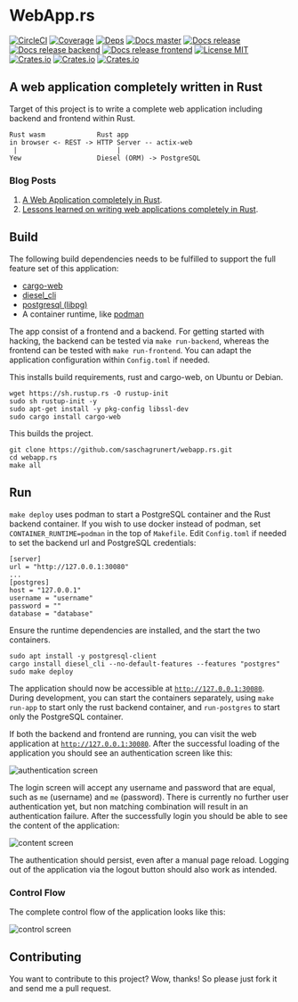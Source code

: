 # WebApp.rs

[![CircleCI](https://circleci.com/gh/saschagrunert/webapp.rs.svg?style=shield)](https://circleci.com/gh/saschagrunert/webapp.rs)
[![Coverage](https://codecov.io/gh/saschagrunert/webapp.rs/branch/master/graph/badge.svg)](https://codecov.io/gh/saschagrunert/webapp.rs)
[![Deps](https://deps.rs/repo/github/saschagrunert/webapp.rs/status.svg)](https://deps.rs/repo/github/saschagrunert/webapp.rs)
[![Docs master](https://img.shields.io/badge/doc-master-orange.svg)](https://saschagrunert.github.io/webapp.rs/doc/webapp/index.html)
[![Docs release](https://docs.rs/webapp/badge.svg)](https://docs.rs/webapp)
[![Docs release backend](https://docs.rs/webapp-backend/badge.svg)](https://docs.rs/webapp-backend)
[![Docs release frontend](https://docs.rs/webapp-frontend/badge.svg)](https://docs.rs/webapp-frontend)
[![License MIT](https://img.shields.io/badge/license-MIT-blue.svg)](https://github.com/saschagrunert/webapp.rs/blob/master/LICENSE)
[![Crates.io](https://img.shields.io/crates/v/webapp.svg)](https://crates.io/crates/webapp)
[![Crates.io](https://img.shields.io/crates/v/webapp-backend.svg)](https://crates.io/crates/webapp-backend)
[![Crates.io](https://img.shields.io/crates/v/webapp-frontend.svg)](https://crates.io/crates/webapp-frontend)

## A web application completely written in Rust

Target of this project is to write a complete web application including backend
and frontend within Rust.

``` console
Rust wasm             Rust app
in browser <- REST -> HTTP Server -- actix-web
 |                         |
Yew                   Diesel (ORM) -> PostgreSQL
```
### Blog Posts

1. [A Web Application completely in Rust](https://medium.com/@saschagrunert/a-web-application-completely-in-rust-6f6bdb6c4471).
2. [Lessons learned on writing web applications completely in Rust](https://medium.com/@saschagrunert/lessons-learned-on-writing-web-applications-completely-in-rust-2080d0990287).

## Build

The following build dependencies needs to be fulfilled to support the full
feature set of this application:

- [cargo-web](https://github.com/koute/cargo-web)
- [diesel_cli](https://github.com/diesel-rs/diesel)
- [postgresql (libpg)](https://www.postgresql.org/)
- A container runtime, like [podman](https://podman.io)

The app consist of a frontend and a backend. For getting started with hacking,
the backend can be tested via `make run-backend`, whereas the frontend can be
tested with `make run-frontend`. You can adapt the application configuration
within `Config.toml` if needed.

This installs build requirements, rust and cargo-web, on Ubuntu or Debian.
``` console
wget https://sh.rustup.rs -O rustup-init
sudo sh rustup-init -y
sudo apt-get install -y pkg-config libssl-dev
sudo cargo install cargo-web
```
This builds the project.
``` console
git clone https://github.com/saschagrunert/webapp.rs.git
cd webapp.rs
make all
```
## Run

`make deploy` uses podman to start a PostgreSQL container and the Rust backend container.
If you wish to use docker instead of podman, set `CONTAINER_RUNTIME=podman` in the top of `Makefile`.
Edit `Config.toml` if needed to set the backend url and PostgreSQL credentials:
``` console
[server]
url = "http://127.0.0.1:30080"
...
[postgres]
host = "127.0.0.1"
username = "username"
password = ""
database = "database"
```
Ensure the runtime dependencies are installed, and the start the two containers.
``` console
sudo apt install -y postgresql-client
cargo install diesel_cli --no-default-features --features "postgres"
sudo make deploy
```
The application should now be accessible at
[`http://127.0.0.1:30080`](http://127.0.0.1:30080).
During development, you can start the containers separately, using 
`make run-app` to start only the rust backend container, and `run-postgres` to start only the PostgreSQL container.

If both the backend and frontend are running, you can visit the web application
at [`http://127.0.0.1:30080`](http://127.0.0.1:30080). After the successful
loading of the application you should see an authentication screen like this:

![authentication screen](.github/authentication_screen.png "Authentication Screen")

The login screen will accept any username and password that are equal, such as `me` (username) and `me` (password). There is currently no further user
authentication yet, but non matching combination will result in an
authentication failure. After the successfully login you should be able to see
the content of the application:

![content screen](.github/content_screen.png "Content Screen")

The authentication should persist, even after a manual page reload. Logging out
of the application via the logout button should also work as intended.

### Control Flow

The complete control flow of the application looks like this:

![control screen](.github/flow_chart.png "Control Flow")

## Contributing

You want to contribute to this project? Wow, thanks! So please just fork it and
send me a pull request.
